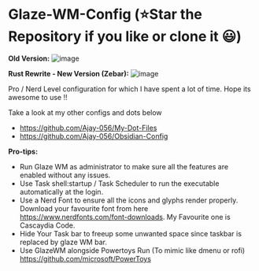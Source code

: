 # Glaze-WM-Config (⭐Star the Repository if you like or clone it 😃)

**Old Version:**
![image](https://github.com/Ajay-056/Glaze-WM-Config/assets/40629789/df28ef97-8380-44f5-8cbf-6e176b19a355)

**Rust Rewrite - New Version (Zebar):**
![image](https://github.com/user-attachments/assets/7e0d2bfa-4e7f-4d5d-8d54-101dc9ab7824)

Pro / Nerd Level configuration for which I have spent a lot of time. Hope its awesome to use !!

Take a look at my other configs and dots below

- <https://github.com/Ajay-056/My-Dot-Files>
- <https://github.com/Ajay-056/Obsidian-Config>

**Pro-tips:**

- Run Glaze WM as administrator to make sure all the features are enabled without any issues.
- Use Task shell:startup / Task Scheduler to run the executable automatically at the login.
- Use a Nerd Font to ensure all the icons and glyphs render properly. Download your favourite font from here <https://www.nerdfonts.com/font-downloads>. My Favourite one is Cascaydia Code.
- Hide Your Task bar to freeup some unwanted space since taskbar is replaced by glaze WM bar.
- Use GlazeWM alongside Powertoys Run (To mimic like dmenu or rofi) <https://github.com/microsoft/PowerToys>
